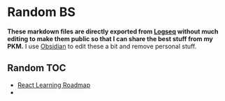 # Random BS
**These markdown files are directly exported from [Logseq](https://logseq.com/) without much editing to make them public so that I can share the best stuff from my PKM.**
I use [Obsidian](https://obsidian.md/) to edit these a bit and remove personal stuff. 

## Random TOC
- [React Learning Roadmap](https://github.com/sam4rth/Random-Stuff/blob/92c0f164800bf730ade3b3448f20107a961422e1/React%20Learning%20Roadmap.md)
- 
